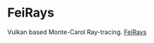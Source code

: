 FeiRays
================
Vulkan based Monte-Carol Ray-tracing.
[FeiRays](https://github.com/fynv/FeiRays)


